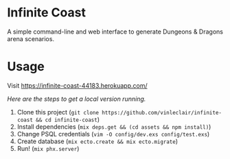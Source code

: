 # Infinite Coast 

A simple command-line and web interface to generate Dungeons & Dragons arena scenarios.

# Usage
Visit https://infinite-coast-44183.herokuapp.com/

*Here are the steps to get a local version running.*
1. Clone this project (`git clone https://github.com/vinleclair/infinite-coast && cd infinite-coast`)
2. Install dependencies (`mix deps.get && (cd assets && npm install)`)
3. Change PSQL credentials (`vim -O config/dev.exs config/test.exs`)
4. Create database (`mix ecto.create && mix ecto.migrate`)
5. Run! (`mix phx.server`)
